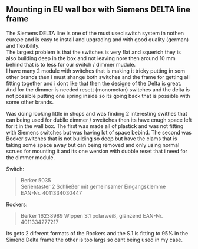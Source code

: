 ## Mounting in EU wall box with Siemens DELTA line frame
The Siemens DELTA line is one of the must used switch system in nothen europe and is easy to install and upgrading and with good quality (german) and flexibility.  
The largest problem is that the switches is very flat and squerich they is also building deep in the box and not leaving nore then around 10 mm behind that is to less for our switch / dimmer mudule.  
I have many 2 module with switches that is making it tricky putting in som other brands then i must shange both switches and the frame for getting all fitting  together and i dont like that then the designe of the Delta is great.  
And for the dimmer is needed resett (monometan) switches and the delta is not possible putting one spring inside so its going back that is possible with some other brands.  
  
Was doing looking little in shops and was finding 2 interesting swithes that can being used for dublle dimmer / sweitches then its have enugh space left for it in the wall box.
The first was made all of plastick and was not fitting with Siemens switches but was having lot of space bebind.
The second was Becker switches that is not building so deep but have the clams that is taking some space away but can being removed and only using normal scrues for mounting it and its one wersion with dubble reset that i need for the dimmer module.  
   
   
Switch: 
>Berker 5035  
Serientaster 2 Schließer mit gemeinsamer Eingangsklemme  
EAN-Nr.	4011334030447

Rockers:
>Berker 16238989
Wippen S.1 polarweiß, glänzend
EAN-Nr.	4011334277217

Its gets 2 diferent formats of the Rockers and the S.1 is fitting to 95% in the Simend Delta frame the other is too largs so cant being used in my case.

